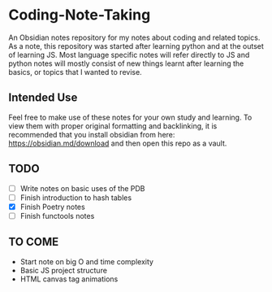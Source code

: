 # Coding-Note-Taking
An Obsidian notes repository for my notes about coding and related topics. As a note, this repository was started after learning python and at the outset of learning JS. Most language specific notes will refer directly to JS and python notes will mostly consist of new things learnt after learning the basics, or topics that I wanted to revise.

## Intended Use
Feel free to make use of these notes for your own study and learning. To view them with proper original formatting and backlinking, it is recommended that you install obsidian from here: https://obsidian.md/download and then open this repo as a vault.

## TODO
- [ ] Write notes on basic uses of the PDB
- [ ] Finish introduction to hash tables
- [x] Finish Poetry notes
- [ ] Finish functools notes

## TO COME
- Start note on big O and time complexity
- Basic JS project structure
- HTML canvas tag animations
